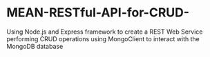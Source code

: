 # MEAN-RESTful-API-for-CRUD-
Using Node.js and Express framework to create a REST Web Service performing CRUD operations using MongoClient to interact with the MongoDB database 
